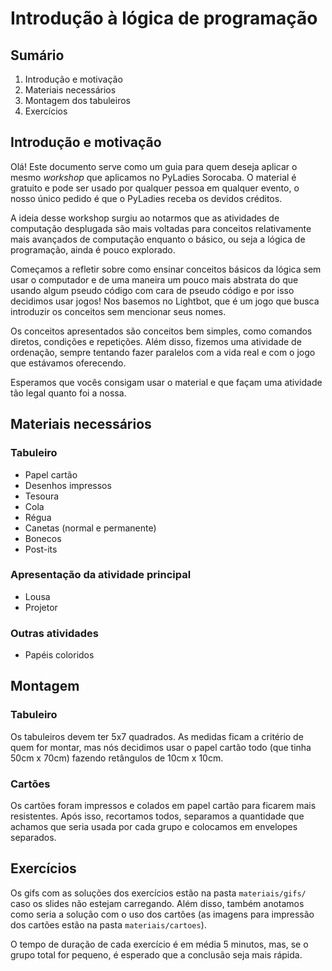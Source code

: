 # Introdução à lógica de programação

## Sumário

1. Introdução e motivação
2. Materiais necessários
3. Montagem dos tabuleiros
5. Exercícios

## Introdução e motivação

Olá! Este documento serve como um guia para quem deseja aplicar o mesmo
_workshop_ que aplicamos no PyLadies Sorocaba. O material é gratuito e pode
ser usado por qualquer pessoa em qualquer evento, o nosso único pedido é que
o PyLadies receba os devidos créditos.

A ideia desse workshop surgiu ao notarmos que as atividades de computação
desplugada são mais voltadas para conceitos relativamente mais avançados de
computação enquanto o básico, ou seja a lógica de programação, ainda é pouco
explorado.

Começamos a refletir sobre como ensinar conceitos básicos da
lógica sem usar o computador e de uma maneira um pouco mais abstrata do que
usando algum pseudo código com cara de pseudo código e por isso decidimos usar
jogos! Nos basemos no Lightbot, que é um jogo que busca introduzir os conceitos
sem mencionar seus nomes.

Os conceitos apresentados são conceitos bem simples, como comandos diretos,
condições e repetições. Além disso, fizemos uma atividade de ordenação, sempre
tentando fazer paralelos com a vida real e com o jogo que estávamos oferecendo.

Esperamos que vocês consigam usar o material e que façam uma atividade tão legal
quanto foi a nossa.

## Materiais necessários

### Tabuleiro
- Papel cartão
- Desenhos impressos
- Tesoura
- Cola
- Régua
- Canetas (normal e permanente)
- Bonecos
- Post-its

### Apresentação da atividade principal
- Lousa
- Projetor

### Outras atividades
- Papéis coloridos

## Montagem
### Tabuleiro
Os tabuleiros devem ter 5x7 quadrados. As medidas ficam a critério de quem for
montar, mas nós decidimos usar o papel cartão todo (que tinha 50cm x 70cm)
fazendo retângulos de 10cm x 10cm.

### Cartões
Os cartões foram impressos e colados em papel cartão para ficarem mais
resistentes. Após isso, recortamos todos, separamos a quantidade que achamos
que seria usada por cada grupo e colocamos em envelopes separados.

## Exercícios
Os gifs com as soluções dos exercícios estão na pasta `materiais/gifs/` caso os
slides não estejam carregando. Além disso, também anotamos como seria a solução
com o uso dos cartões (as imagens para impressão dos cartões estão na pasta
`materiais/cartoes`).

O tempo de duração de cada exercício é em média 5 minutos, mas, se o grupo total
for pequeno, é esperado que a conclusão seja mais rápida.
